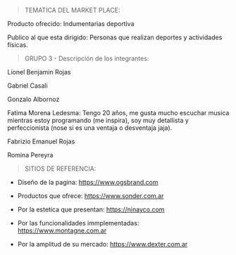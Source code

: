 > TEMATICA DEL MARKET PLACE:

Producto ofrecido: Indumentarias deportiva

Publico al que esta dirigido: Personas que realizan deportes y actividades físicas.


> GRUPO 3 - Descripción de los integrantes:

Lionel Benjamin Rojas

Gabriel Casali

Gonzalo Albornoz

Fatima Morena Ledesma: Tengo 20 años, me gusta mucho escuchar musica mientras estoy programando (me inspira), soy muy detallista y perfeccionista (nose si es una ventaja o desventaja jaja).

Fabrizio Emanuel Rojas

Romina Pereyra

> SITIOS  DE REFERENCIA:

- Diseño de la pagina:
https://www.ogsbrand.com

- Productos que ofrece:
https://www.sonder.com.ar

- Por la estetica que presentan:
https://ninayco.com

- Por las funcionalidades immplementadas:
https://www.montagne.com.ar

- Por la amplitud de su mercado:
https://www.dexter.com.ar